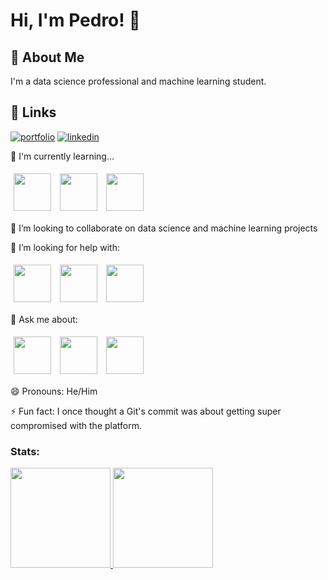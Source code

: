 # Hi, I'm Pedro! 👋


## 🚀 About Me
I'm a data science professional and machine learning student.


## 🔗 Links
[![portfolio](https://img.shields.io/badge/my_portfolio-000?style=for-the-badge&logo=ko-fi&logoColor=white)](https://github.com/Pedro-A-D-S)
[![linkedin](https://img.shields.io/badge/linkedin-0A66C2?style=for-the-badge&logo=linkedin&logoColor=white)](https://www.linkedin.com/in/pedro-a-d-s/)

🧠 I'm currently learning...


<img src="https://cdn.jsdelivr.net/gh/devicons/devicon/icons/amazonwebservices/amazonwebservices-plain-wordmark.svg" width="60" height="60" vspace="5" hspace="5"/> <img src="https://cdn.jsdelivr.net/gh/devicons/devicon/icons/git/git-original.svg" width="60" height="60" vspace="5" hspace="5"/> <img src="https://cdn.jsdelivr.net/gh/devicons/devicon/icons/ubuntu/ubuntu-plain.svg" width="60" height="60" vspace="5" hspace="5"/>
                 
          
          
               
          
👯 I’m looking to collaborate on data science and machine learning projects

🤔 I’m looking for help with:


<img src="https://cdn.jsdelivr.net/gh/devicons/devicon/icons/selenium/selenium-original.svg" width="60" height="60" vspace="5" hspace="5"/> <img src="https://cdn.jsdelivr.net/gh/devicons/devicon/icons/tensorflow/tensorflow-original.svg" width="60" height="60" vspace="5" hspace="5"/> <img src="https://cdn.jsdelivr.net/gh/devicons/devicon/icons/java/java-original.svg" width="60" height="60" vspace="5" hspace="5"/>
          
          
          
          
💬 Ask me about:

<img src="https://cdn.jsdelivr.net/gh/devicons/devicon/icons/python/python-original-wordmark.svg" width="60" height="60" vspace="5" hspace="5"/> <img src="https://cdn.jsdelivr.net/gh/devicons/devicon/icons/vscode/vscode-original.svg" width="60" height="60" vspace="5" hspace="5"/> <img src="https://cdn.jsdelivr.net/gh/devicons/devicon/icons/linkedin/linkedin-original.svg" width="60" height="60" vspace="5" hspace="5"/> 
          
😄 Pronouns: He/Him

⚡ Fun fact: I once thought a Git's commit was about getting super compromised with the platform. 

### Stats:

<div>
<a href="https://github.com/Pedro-A-D-S">
<img height="160em" src="https://github-readme-stats.vercel.app/api/top-langs/?username=Pedro-A-D-S&layout=compact&langs_count=7&theme=dracula"/>
<img height="160em" src="https://github-readme-stats.vercel.app/api?username=Pedro-A-D-S&show_icons=true&theme=dracula&include_all_commits=true&count_private=true"/>
</div>
